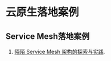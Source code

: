 # 云原生落地案例

## Service Mesh落地案例
1. [陌陌 Service Mesh 架构的探索与实践]("https://mp.weixin.qq.com/s?__biz=MzIzNjUxMzk2NQ==&mid=2247493647&idx=1&sn=ca45a0843199de4518dc76820eca0c18&chksm=e8d417cddfa39edbdafe01e7496b1461186678b413b92e5ab976f64788f644f3e774dcfeaa24&scene=126&sessionid=1585286623&key=992ef5b2016adfdb1a796da8923ba564845d416b5945f48aebf374a451656ec27c26f91a532eb66578a6bec34b3d94811e00803c8b28fa435f81d5ae7c0b9d4382e05389033c313b845f9ee32e0f440b&ascene=1&uin=MTQ4NTAxNzAyMw%3D%3D&devicetype=Windows+10&version=62080079&lang=zh_CN&exportkey=AU28Pypvf%2FItb2s3M8%2FkMcE%3D&pass_ticket=49e%2B53D%2F3cGU3KCBqhP26mH068Mqe%2BJpjVBEpeENDauFGHk4BD3X88cBzJLw%2BVQp").
